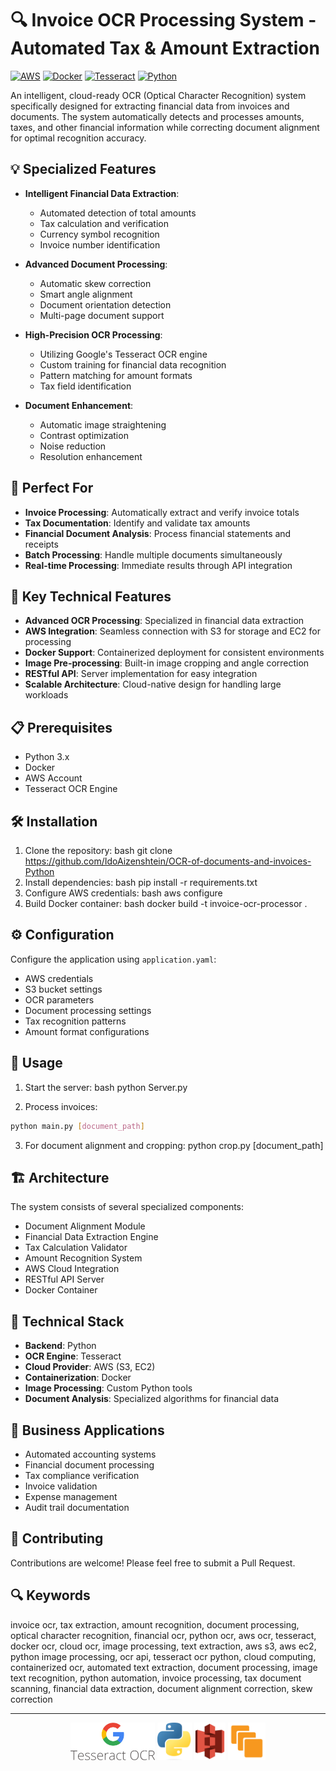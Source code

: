 # 🔍 Invoice OCR Processing System - Automated Tax & Amount Extraction

[![AWS](https://img.shields.io/badge/AWS-Cloud%20Ready-orange)](https://aws.amazon.com/)
[![Docker](https://img.shields.io/badge/Docker-Enabled-blue)](https://www.docker.com/)
[![Tesseract](https://img.shields.io/badge/Tesseract-OCR-green)](https://github.com/tesseract-ocr/tesseract)
[![Python](https://img.shields.io/badge/Python-3.x-yellow)](https://www.python.org/)

An intelligent, cloud-ready OCR (Optical Character Recognition) system specifically designed for extracting financial data from invoices and documents. The system automatically detects and processes amounts, taxes, and other financial information while correcting document alignment for optimal recognition accuracy.

## 💡 Specialized Features

- **Intelligent Financial Data Extraction**:
  - Automated detection of total amounts
  - Tax calculation and verification
  - Currency symbol recognition
  - Invoice number identification
  
- **Advanced Document Processing**:
  - Automatic skew correction
  - Smart angle alignment
  - Document orientation detection
  - Multi-page document support
  
- **High-Precision OCR Processing**: 
  - Utilizing Google's Tesseract OCR engine
  - Custom training for financial data recognition
  - Pattern matching for amount formats
  - Tax field identification

- **Document Enhancement**:
  - Automatic image straightening
  - Contrast optimization
  - Noise reduction
  - Resolution enhancement

## 🎯 Perfect For

- **Invoice Processing**: Automatically extract and verify invoice totals
- **Tax Documentation**: Identify and validate tax amounts
- **Financial Document Analysis**: Process financial statements and receipts
- **Batch Processing**: Handle multiple documents simultaneously
- **Real-time Processing**: Immediate results through API integration

## 🚀 Key Technical Features

- **Advanced OCR Processing**: Specialized in financial data extraction
- **AWS Integration**: Seamless connection with S3 for storage and EC2 for processing
- **Docker Support**: Containerized deployment for consistent environments
- **Image Pre-processing**: Built-in image cropping and angle correction
- **RESTful API**: Server implementation for easy integration
- **Scalable Architecture**: Cloud-native design for handling large workloads

## 📋 Prerequisites

- Python 3.x
- Docker
- AWS Account
- Tesseract OCR Engine

## 🛠️ Installation

1. Clone the repository:
   bash git clone https://github.com/IdoAizenshtein/OCR-of-documents-and-invoices-Python
2. Install dependencies:
   bash pip install -r requirements.txt
3. Configure AWS credentials:
   bash aws configure
4. Build Docker container:
   bash docker build -t invoice-ocr-processor .

## ⚙️ Configuration

Configure the application using `application.yaml`:
- AWS credentials
- S3 bucket settings
- OCR parameters
- Document processing settings
- Tax recognition patterns
- Amount format configurations

## 🚀 Usage

1. Start the server:
bash python Server.py

2. Process invoices:
```bash
python main.py [document_path]
```
3. For document alignment and cropping:
   python crop.py [document_path]


## 🏗️ Architecture

The system consists of several specialized components:
- Document Alignment Module
- Financial Data Extraction Engine
- Tax Calculation Validator
- Amount Recognition System
- AWS Cloud Integration
- RESTful API Server
- Docker Container

## 🔧 Technical Stack

- **Backend**: Python
- **OCR Engine**: Tesseract
- **Cloud Provider**: AWS (S3, EC2)
- **Containerization**: Docker
- **Image Processing**: Custom Python tools
- **Document Analysis**: Specialized algorithms for financial data

## 💼 Business Applications

- Automated accounting systems
- Financial document processing
- Tax compliance verification
- Invoice validation
- Expense management
- Audit trail documentation

## 🤝 Contributing

Contributions are welcome! Please feel free to submit a Pull Request.


## 🔍 Keywords

invoice ocr, tax extraction, amount recognition, document processing, optical character recognition, financial ocr, python ocr, aws ocr, tesseract, docker ocr, cloud ocr, image processing, text extraction, aws s3, aws ec2, python image processing, ocr api, tesseract ocr python, cloud computing, containerized ocr, automated text extraction, document processing, image text recognition, python automation, invoice processing, tax document scanning, financial data extraction, document alignment correction, skew correction

---

<div align="center">
  <img src="Tesseract_OCR_logo_(Google).png" height="60px">
  <img src="Python-logo-notext.svg.png" height="60px">
  <img src="Amazon-S3-Logo.svg" height="60px">
  <img src="AWS_Simple_Icons_Compute_Amazon_EC2_Instances.svg.png" height="60px">
</div>


